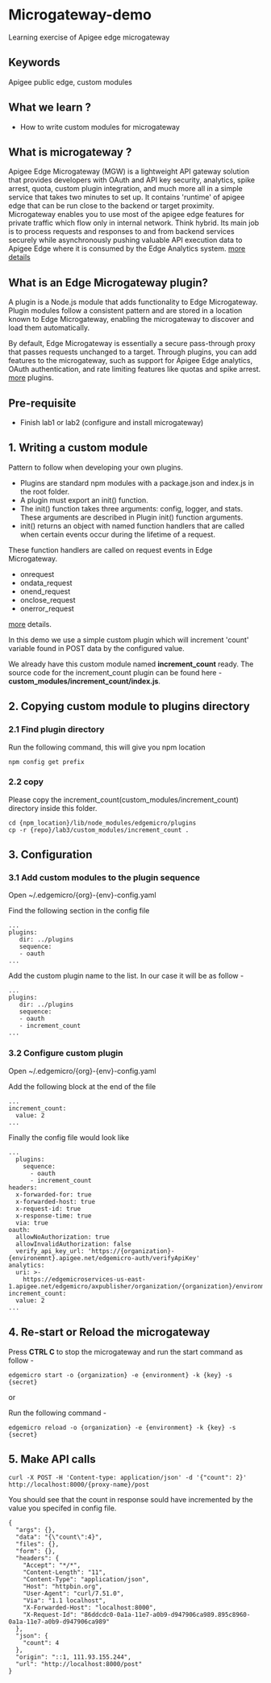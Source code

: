 # Microgateway-demo
Learning exercise of Apigee edge microgateway

## Keywords
Apigee public edge, custom modules

## What we learn ?
- How to write custom modules for microgateway


## What is microgateway ?

Apigee Edge Microgateway (MGW) is a lightweight API gateway solution that provides developers with OAuth and API key security, analytics, spike arrest, quota, custom plugin integration, and much more all in a simple service that takes two minutes to set up. It contains 'runtime' of apigee edge that can be run close to the backend or target proximity. Microgateway enables you to use most of the apigee edge features for private traffic which flow only in internal network. Think hybrid. Its main job is to process requests and responses to and from backend services securely while asynchronously pushing valuable API execution data to Apigee Edge where it is consumed by the Edge Analytics system. [more details](http://docs.apigee.com/microgateway/latest/overview-edge-microgateway)

## What is an Edge Microgateway plugin?

A plugin is a Node.js module that adds functionality to Edge Microgateway. Plugin modules follow a consistent pattern and are stored in a location known to Edge Microgateway, enabling the microgateway to discover and load them automatically.

By default, Edge Microgateway is essentially a secure pass-through proxy that passes requests unchanged to a target. Through plugins, you can add features to the microgateway, such as support for Apigee Edge analytics, OAuth authentication, and rate limiting features like quotas and spike arrest. [more](http://docs.apigee.com/microgateway/v21x/using-plugins-v21x) plugins.

## Pre-requisite
- Finish lab1 or lab2 (configure and install microgateway)

## 1. Writing a custom module
Pattern to follow when developing your own plugins.

- Plugins are standard npm modules with a package.json and index.js in the root folder.
- A plugin must export an init() function.
- The init() function takes three arguments: config, logger, and stats. These arguments are described in Plugin init() function arguments.
- init() returns an object with named function handlers that are called when certain events occur during the lifetime of a request.

These function handlers are called on request events in Edge Microgateway.
- onrequest
- ondata_request
- onend_request
- onclose_request
- onerror_request

[more](http://docs.apigee.com/microgateway/latest/develop-custom-plugins) details.

In this demo we use a simple custom plugin which will increment 'count' variable found in POST data by the configured value.

We already have this custom module named **increment_count** ready. The source code for the increment_count plugin can be found here -  **custom_modules/increment_count/index.js**.

## 2. Copying custom module to plugins directory
### 2.1 Find plugin directory
Run the following command, this will give you npm location

``` 
npm config get prefix
```

### 2.2 copy
Please copy the increment_count(custom_modules/increment_count) directory inside this folder.
```
cd {npm_location}/lib/node_modules/edgemicro/plugins
cp -r {repo}/lab3/custom_modules/increment_count .
```

## 3. Configuration
### 3.1 Add custom modules to the plugin sequence 
Open ~/.edgemicro/{org}-{env}-config.yaml

Find the following section in the config file
```
...
plugins:
   dir: ../plugins
   sequence:
   - oauth
...
```

Add the custom plugin name to the list. In our case it will be as follow - 
```
...
plugins:
   dir: ../plugins
   sequence:
   - oauth
   - increment_count
...
```


### 3.2 Configure custom plugin
Open ~/.edgemicro/{org}-{env}-config.yaml

Add the following block at the end of the file
```
...
increment_count:
  value: 2 
...
```
Finally the config file would look like
```
...
  plugins:
    sequence:
      - oauth
      - increment_count
headers:
  x-forwarded-for: true
  x-forwarded-host: true
  x-request-id: true
  x-response-time: true
  via: true
oauth:
  allowNoAuthorization: true
  allowInvalidAuthorization: false
  verify_api_key_url: 'https://{organization}-{environemnt}.apigee.net/edgemicro-auth/verifyApiKey'
analytics:
  uri: >-
    https://edgemicroservices-us-east-1.apigee.net/edgemicro/axpublisher/organization/{organization}/environment/{environment}
increment_count:
  value: 2
...
```

## 4. Re-start or Reload the microgateway
Press **CTRL C** to stop the microgateway and run the start command as follow -  
```
edgemicro start -o {organization} -e {environment} -k {key} -s {secret}
```
or

Run the following command - 
```
edgemicro reload -o {organization} -e {environment} -k {key} -s {secret}
```

## 5. Make API calls
```
curl -X POST -H 'Content-type: application/json' -d '{"count": 2}' http://localhost:8000/{proxy-name}/post
```

You should see that the count in response sould have incremented by the value you specifed in config file.
```
{
  "args": {},
  "data": "{\"count\":4}",
  "files": {},
  "form": {},
  "headers": {
    "Accept": "*/*",
    "Content-Length": "11",
    "Content-Type": "application/json",
    "Host": "httpbin.org",
    "User-Agent": "curl/7.51.0",
    "Via": "1.1 localhost",
    "X-Forwarded-Host": "localhost:8000",
    "X-Request-Id": "86ddcdc0-0a1a-11e7-a0b9-d947906ca989.895c8960-0a1a-11e7-a0b9-d947906ca989"
  },
  "json": {
    "count": 4
  },
  "origin": "::1, 111.93.155.244",
  "url": "http://localhost:8000/post"
}
```

